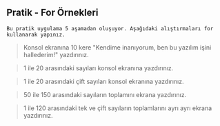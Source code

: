 ﻿
## Pratik - For Örnekleri
	Bu pratik uygulama 5 aşamadan oluşuyor. Aşağıdaki alıştırmaları for kullanarak yapınız.

> Konsol ekranına 10 kere "Kendime inanıyorum, ben bu yazılım işini hallederim!" yazdırınız.

> 1 ile 20 arasındaki sayıları konsol ekranına yazdırınız.

> 1 ile 20 arasındaki çift sayıları konsol ekranına yazdırınız.

> 50 ile 150 arasındaki sayıların toplamını ekrana yazdırınız.

> 1 ile 120 arasındaki tek ve çift sayıların toplamlarını ayrı ayrı ekrana yazdırınız.
		